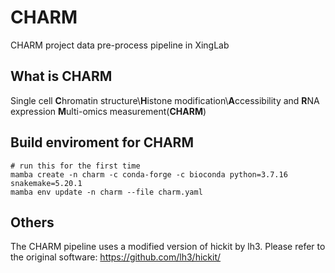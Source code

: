 # CHARM
CHARM project data pre-process pipeline in XingLab

## What is CHARM

Single cell **C**hromatin structure\\**H**istone modification\\**A**ccessibility and **R**NA expression **M**ulti-omics measurement(**CHARM**)

## Build enviroment for CHARM

```
# run this for the first time 
mamba create -n charm -c conda-forge -c bioconda python=3.7.16 snakemake=5.20.1 
mamba env update -n charm --file charm.yaml 
```
## Others

The CHARM pipeline uses a modified version of hickit by lh3. Please refer to the original software: https://github.com/lh3/hickit/